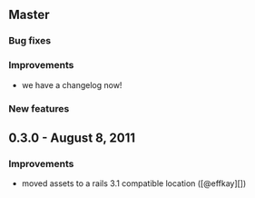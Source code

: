 ## Master

### Bug fixes

### Improvements

- we have a changelog now!

### New features

## 0.3.0 - August 8, 2011

### Improvements

- moved assets to a rails 3.1 compatible location ([@effkay][])
